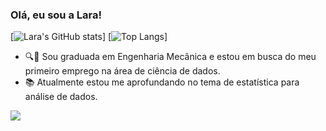### Olá, eu sou a Lara!

[![Lara's GitHub stats](https://github-readme-stats.vercel.app/api?username=LaraLdA&theme=dark&show_icons=true&count_private=true&hide=prs)]
[![Top Langs](https://github-readme-stats.vercel.app/api/top-langs/?username=LaraLdA&layout=compact&theme=dark)]


- 🔍🚗 Sou graduada em Engenharia Mecânica e estou em busca do meu primeiro emprego na área de ciência de dados.
- 📚 Atualmente estou me aprofundando no tema de estatística para análise de dados.

<div> 
  <a href="https://www.linkedin.com/in/lara-arag%C3%A3o-39b7b020a/" target="_blank"><img src="https://img.shields.io/badge/-LinkedIn-%230077B5?style=for-the-badge&logo=linkedin&logoColor=white" target="_blank"></a> 
</div>



